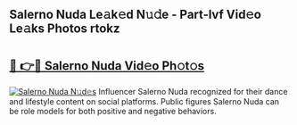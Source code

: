 ## Salerno Nuda Le𝚊k𝚎d N𝚞𝚍e - Part-lvf Vid𝚎o Le𝚊ks Photos rtokz

# <h2><a href="http://fbc8tb.evod.top/?m=Salerno+Nuda">🔗 👉🔴 Salerno Nuda Vid𝚎o Ph𝚘t𝚘s</a></h2>

[![Salerno Nuda N𝚞d𝚎s](https://i.imgur.com/8V9OHl7.gif)](http://fbc8tb.evod.top/?m=Salerno+Nuda)
Influencer Salerno Nuda recognized for their dance and lifestyle content on social platforms. Public figures Salerno Nuda can be role models for both positive and negative behaviors. 
